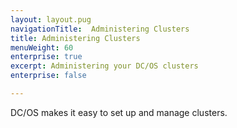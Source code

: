 ```yaml
---
layout: layout.pug
navigationTitle:  Administering Clusters
title: Administering Clusters
menuWeight: 60
enterprise: true
excerpt: Administering your DC/OS clusters
enterprise: false

---
```


DC/OS makes it easy to set up and manage clusters.
